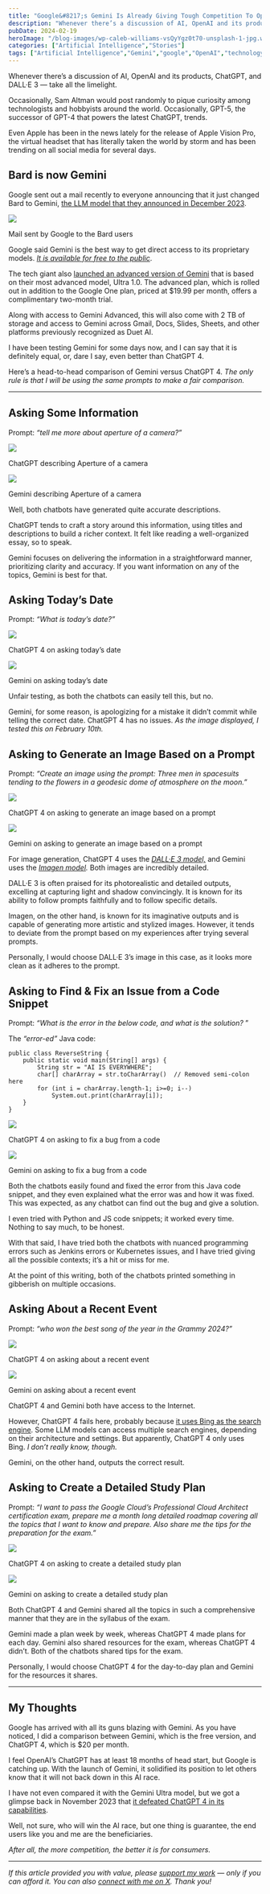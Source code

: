 ```yaml
---
title: "Google&#8217;s Gemini Is Already Giving Tough Competition To OpenAI&#8217;s ChatGPT"
description: "Whenever there’s a discussion of AI, OpenAI and its products, ChatGPT, and DALL·E 3 — take all the limelight. Occasionally, Sam Altman would post randomly to pique curiosity among technologists and hobbyists around the world. Occasionally, GPT-5, the successor of GPT-4 that powers the latest ChatGPT, trends. Even Apple has been in the news lately [&hellip;]"
pubDate: 2024-02-19
heroImage: "/blog-images/wp-caleb-williams-vsQyYgz0t70-unsplash-1-jpg.webp"
categories: ["Artificial Intelligence","Stories"]
tags: ["Artificial Intelligence","Gemini","google","OpenAI","technology","thedeveloperstory"]
---
```


Whenever there’s a discussion of AI, OpenAI and its products, ChatGPT, and DALL·E 3 — take all the limelight.

Occasionally, Sam Altman would post randomly to pique curiosity among technologists and hobbyists around the world. Occasionally, GPT-5, the successor of GPT-4 that powers the latest ChatGPT, trends.

Even Apple has been in the news lately for the release of Apple Vision Pro, the virtual headset that has literally taken the world by storm and has been trending on all social media for several days.

## Bard is now Gemini

Google sent out a mail recently to everyone announcing that it just changed Bard to Gemini, [the LLM model that they announced in December 2023](https://thedeveloperstory.com/2023/12/16/google-finally-releases-gemini-with-bard-it-is-better-than-chatgpt/).

![](https://thedeveloperstory.com/wp-content/uploads/2024/02/bard-gemini.png)

Mail sent by Google to the Bard users

Google said Gemini is the best way to get direct access to its proprietary models. [_It is available for free to the public_](https://gemini.google.com/app).

The tech giant also [launched an advanced version of Gemini](https://gemini.google.com/advanced) that is based on their most advanced model, Ultra 1.0. The advanced plan, which is rolled out in addition to the Google One plan, priced at $19.99 per month, offers a complimentary two-month trial.

Along with access to Gemini Advanced, this will also come with 2 TB of storage and access to Gemini across Gmail, Docs, Slides, Sheets, and other platforms previously recognized as Duet AI.

I have been testing Gemini for some days now, and I can say that it is definitely equal, or, dare I say, even better than ChatGPT 4.

Here’s a head-to-head comparison of Gemini versus ChatGPT 4. _The only rule is that I will be using the same prompts to make a fair comparison._

* * *

## Asking Some Information

Prompt: _“tell me more about aperture of a camera?”_

![](https://thedeveloperstory.com/wp-content/uploads/2024/02/chatgpt4-aperture.gif)

ChatGPT describing Aperture of a camera

![](https://thedeveloperstory.com/wp-content/uploads/2024/02/gemini-aperture.gif)

Gemini describing Aperture of a camera

Well, both chatbots have generated quite accurate descriptions.

ChatGPT tends to craft a story around this information, using titles and descriptions to build a richer context. It felt like reading a well-organized essay, so to speak.

Gemini focuses on delivering the information in a straightforward manner, prioritizing clarity and accuracy. If you want information on any of the topics, Gemini is best for that.

## Asking Today’s Date

Prompt: _“What is today’s date?”_

![](https://thedeveloperstory.com/wp-content/uploads/2024/02/chatgpt4-date-1024x353.png)

ChatGPT 4 on asking today’s date

![](https://thedeveloperstory.com/wp-content/uploads/2024/02/gemini-date-1024x307.png)

Gemini on asking today’s date

Unfair testing, as both the chatbots can easily tell this, but no.

Gemini, for some reason, is apologizing for a mistake it didn’t commit while telling the correct date. ChatGPT 4 has no issues. _As the image displayed, I tested this on February 10th._

## Asking to Generate an Image Based on a Prompt

Prompt: _“Create an image using the prompt:_ _Three men in spacesuits tending to the flowers in a geodesic dome of atmosphere on the moon.”_

![](https://thedeveloperstory.com/wp-content/uploads/2024/02/DALL·E-2024-02-10-23.40.26-Three-men-in-spacesuits-tending-to-the-flowers-in-a-geodesic-dome-on-the-moon.-The-dome-is-made-of-transparent-material-allowing-the-stark-grey-luna.webp)

ChatGPT 4 on asking to generate an image based on a prompt

![](https://thedeveloperstory.com/wp-content/uploads/2024/02/Bard_Generated_Image-5-1024x1024.webp)

Gemini on asking to generate an image based on a prompt

For image generation, ChatGPT 4 uses the [_DALL·E 3 model,_](https://openai.com/dall-e-3) and Gemini uses the [_Imagen model_](https://imagen.research.google/)_._ Both images are incredibly detailed.

DALL·E 3 is often praised for its photorealistic and detailed outputs, excelling at capturing light and shadow convincingly. It is known for its ability to follow prompts faithfully and to follow specific details.

Imagen, on the other hand, is known for its imaginative outputs and is capable of generating more artistic and stylized images. However, it tends to deviate from the prompt based on my experiences after trying several prompts.

Personally, I would choose DALL·E 3’s image in this case, as it looks more clean as it adheres to the prompt.

## Asking to Find & Fix an Issue from a Code Snippet

Prompt: _“What is the error in the below code, and what is the solution?_ ”

The _“error-ed”_ Java code:

```
public class ReverseString {
    public static void main(String[] args) {
        String str = "AI IS EVERYWHERE";
        char[] charArray = str.toCharArray()  // Removed semi-colon here
        for (int i = charArray.length-1; i>=0; i--)
            System.out.print(charArray[i]);
    }
}
```

![](https://thedeveloperstory.com/wp-content/uploads/2024/02/chatgpt4-java-bugs.gif)

ChatGPT 4 on asking to fix a bug from a code

![](https://thedeveloperstory.com/wp-content/uploads/2024/02/gemini-java-bug.gif)

Gemini on asking to fix a bug from a code

Both the chatbots easily found and fixed the error from this Java code snippet, and they even explained what the error was and how it was fixed. This was expected, as any chatbot can find out the bug and give a solution.

I even tried with Python and JS code snippets; it worked every time. Nothing to say much, to be honest.

With that said, I have tried both the chatbots with nuanced programming errors such as Jenkins errors or Kubernetes issues, and I have tried giving all the possible contexts; it’s a hit or miss for me.

At the point of this writing, both of the chatbots printed something in gibberish on multiple occasions.

## Asking About a Recent Event

Prompt: _“who won the best song of the year in the Grammy 2024?”_

![](https://thedeveloperstory.com/wp-content/uploads/2024/02/chatgpt4-grammy-1024x338.png)

ChatGPT 4 on asking about a recent event

![](https://thedeveloperstory.com/wp-content/uploads/2024/02/gemini-grammy-1024x337.png)

Gemini on asking about a recent event

ChatGPT 4 and Gemini both have access to the Internet.

However, ChatGPT 4 fails here, probably because [it uses Bing as the search engine](https://searchengineland.com/bing-to-be-default-search-engine-on-open-ais-chatgpt-427465). Some LLM models can access multiple search engines, depending on their architecture and settings. But apparently, ChatGPT 4 only uses Bing. _I don’t really know, though._

Gemini, on the other hand, outputs the correct result.

## Asking to Create a Detailed Study Plan

Prompt: _“I want to pass the Google Cloud’s Professional Cloud Architect certification exam, prepare me a month long detailed roadmap covering all the topics that I want to know and prepare. Also share me the tips for the preparation for the exam.”_

![](https://thedeveloperstory.com/wp-content/uploads/2024/02/chatgpt-gcp-pca.gif)

ChatGPT 4 on asking to create a detailed study plan

![](https://thedeveloperstory.com/wp-content/uploads/2024/02/gemini-gcp-pca.gif)

Gemini on asking to create a detailed study plan

Both ChatGPT 4 and Gemini shared all the topics in such a comprehensive manner that they are in the syllabus of the exam.

Gemini made a plan week by week, whereas ChatGPT 4 made plans for each day. Gemini also shared resources for the exam, whereas ChatGPT 4 didn’t. Both of the chatbots shared tips for the exam.

Personally, I would choose ChatGPT 4 for the day-to-day plan and Gemini for the resources it shares.

* * *

## **My Thoughts**

Google has arrived with all its guns blazing with Gemini. As you have noticed, I did a comparison between Gemini, which is the free version, and ChatGPT 4, which is $20 per month.

I feel OpenAI’s ChatGPT has at least 18 months of head start, but Google is catching up. With the launch of Gemini, it solidified its position to let others know that it will not back down in this AI race.

I have not even compared it with the Gemini Ultra model, but we got a glimpse back in November 2023 that [it defeated ChatGPT 4 in its capabilities](https://thedeveloperstory.com/2023/12/16/google-finally-releases-gemini-with-bard-it-is-better-than-chatgpt/).

Well, not sure, who will win the AI race, but one thing is guarantee, the end users like you and me are the beneficiaries.

_After all, the more competition, the better it is for consumers._

* * *

_If this article provided you with value, please_ [_support my work_](https://buymeacoffee.com/viveknaskar) _— only if you can afford it. You can also_ [_connect with me on X_](https://x.com/vivek_naskar)_. Thank you!_